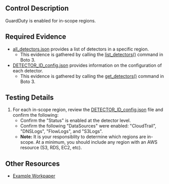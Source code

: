 ## Control Description
GuardDuty is enabled for in-scope regions.

## Required Evidence
* [all_detectors.json](./regions/us-east-1/all_detectors.json) provides a list of detectors in a specific region.
  * This evidence is gathered by calling the [list_detectors()](https://boto3.amazonaws.com/v1/documentation/api/1.26.89/reference/services/guardduty/client/list_detectors.html) command in Boto 3.
* [DETECTOR_ID_config.json](./regions/us-east-1/DETECTOR_ID_config.json) provides information on the configuration of each detector.
  * This evidence is gathered by calling the [get_detectors()](https://boto3.amazonaws.com/v1/documentation/api/1.26.89/reference/services/guardduty/client/get_detector.html) command in Boto 3.

## Testing Details
1. For each in-scope region, review the [DETECTOR_ID_config.json](./regions/us-east-1/DETECTOR_ID_config.json) file and confirm the following:
    * Confirm the "Status" is enabled at the detector level.
    * Confirm the following "DataSources" were enabled: "CloudTrail", "DNSLogs", "FlowLogs", and "S3Logs".
    * **Note:** It is your responsiblity to determine which regions are in-scope. At a minimum, you should include any region with an AWS resource (S3, RDS, EC2, etc).

## Other Resources
- [Example Workpaper](https://docs.google.com/spreadsheets/d/1bGfbXUTSzVCSGCWn7UtG6QN4wWeEKdrubygcCuDDjbI/edit?gid=253408408)
